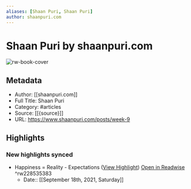 ```yaml
---
aliases: [Shaan Puri, Shaan Puri]
author: shaanpuri.com
---
```

# Shaan Puri by shaanpuri.com

![rw-book-cover](https://readwise-assets.s3.amazonaws.com/static/images/article3.5c705a01b476.png)

## Metadata
- Author: [[shaanpuri.com]]
- Full Title: Shaan Puri
- Category: #articles
- Source: [[{source}]]
- URL: https://www.shaanpuri.com/posts/week-9

## Highlights
### New highlights synced
- Happiness = Reality - Expectations ([View Highlight](https://instapaper.com/read/1375259918/17493364)) [Open in Readwise](https://readwise.io/open/228535383) ^rw228535383
    - Date:: [[September 18th, 2021, Saturday]]
